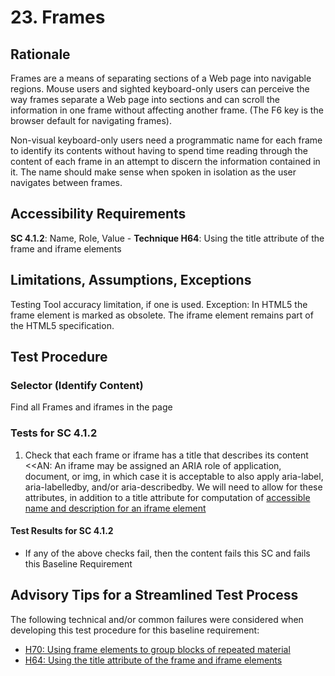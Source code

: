 # 23. Frames
## Rationale
Frames are a means of separating sections of a Web page into navigable regions. Mouse users and sighted keyboard-only users can perceive the way frames separate a Web page into sections and can scroll the information in one frame without affecting another frame. (The F6 key is the browser default for navigating frames).

Non-visual keyboard-only users need a programmatic name for each frame to identify its contents without having to spend time reading through the content of each frame in an attempt to discern the information contained in it. The name should make sense when spoken in isolation as the user navigates between frames.

## Accessibility Requirements
**SC 4.1.2**: Name, Role, Value - **Technique H64**: Using the title attribute of the frame and iframe elements

## Limitations, Assumptions, Exceptions
Testing Tool accuracy limitation, if one is used.
Exception: In HTML5 the frame element is marked as obsolete. The iframe element remains part of the HTML5 specification.

## Test Procedure
### Selector (Identify Content)
Find all Frames and iframes in the page

### Tests for SC 4.1.2
1. Check that each frame or iframe has a title that describes its content
<<AN: An iframe may be assigned an ARIA role of application, document, or img, in which case it is acceptable to also apply aria-label, aria-labelledby, and/or aria-describedby. We will need to allow for these attributes, in addition to a title attribute for computation of [accessible name and description for an iframe element](https://www.w3.org/TR/html-aam-1.0/#iframe-element)

#### Test Results for SC 4.1.2
* If any of the above checks fail, then the content fails this SC and fails this Baseline Requirement

## Advisory Tips for a Streamlined Test Process
The following technical and/or common failures were considered when developing this test procedure for this baseline requirement:
* [H70: Using frame elements to group blocks of repeated material](http://www.w3.org/TR/WCAG20-TECHS/H70.html)
* [H64: Using the title attribute of the frame and iframe elements](http://www.w3.org/TR/WCAG20-TECHS/H64.html)


